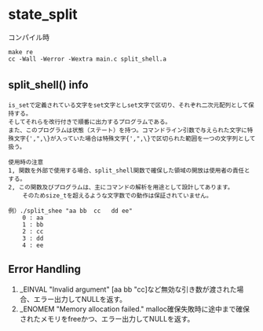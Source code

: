 # state_split

コンパイル時
```
make re
cc -Wall -Werror -Wextra main.c split_shell.a
```
## split_shell() info　
	is_setで定義されている文字をset文字としset文字で区切り、それぞれ二次元配列として保持する。
	そしてそれらを改行付きで順番に出力するプログラムである。
	また、このプログラムは状態（ステート）を持つ。コマンドライン引数で与えられた文字に特殊文字{',",\}が入っていた場合は特殊文字{',",\}で区切られた範囲を一つの文字列として扱う。

	使用時の注意
	1, 関数を外部で使用する場合、split_shell関数で確保した領域の開放は使用者の責任とする。
	2, この関数及びプログラムは、主にコマンドの解析を用途として設計してあります。
		そのためsize_tを超えるような文字数での動作は保証されていません。

	例）./split_shee "aa bb  cc	dd ee"
		0 : aa
		1 : bb
		2 : cc
		3 : dd
		4 : ee

## Error Handling

1) _EINVAL "Invalid argument"
	[aa bb "cc]など無効な引き数が渡された場合、エラー出力してNULLを返す。
2) _ENOMEM "Memory allocation failed."
malloc確保失敗時に途中まで確保されたメモリをfreeかつ、エラー出力してNULLを返す。